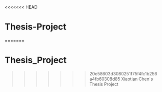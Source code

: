 <<<<<<< HEAD
# Thesis-Project
=======
# Thesis_Project
>>>>>>> 20e58603d3080251f75f4fc1b256a4fb60308d85
Xiaotian Chen's Thesis Project

